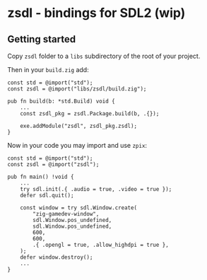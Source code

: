 # zsdl - bindings for SDL2 (wip)

## Getting started

Copy `zsdl` folder to a `libs` subdirectory of the root of your project.

Then in your `build.zig` add:

```zig
const std = @import("std");
const zsdl = @import("libs/zsdl/build.zig");

pub fn build(b: *std.Build) void {
    ...
    const zsdl_pkg = zsdl.Package.build(b, .{});

    exe.addModule("zsdl", zsdl_pkg.zsdl);
}
```

Now in your code you may import and use `zpix`:

```zig
const std = @import("std");
const zsdl = @import("zsdl");

pub fn main() !void {
    ...
    try sdl.init(.{ .audio = true, .video = true });
    defer sdl.quit();

    const window = try sdl.Window.create(
        "zig-gamedev-window",
        sdl.Window.pos_undefined,
        sdl.Window.pos_undefined,
        600,
        600,
        .{ .opengl = true, .allow_highdpi = true },
    );
    defer window.destroy();
    ...
}
```
